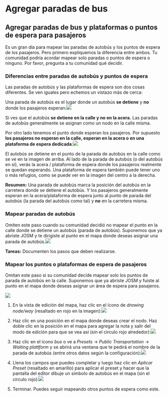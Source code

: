 # Agregar paradas de bus

## Agregar paradas de bus y plataformas o puntos de espera para pasajeros

Es un gran día para mapear las paradas de autobús y los puntos de espera de los pasajeros. Pero primero expliquemos la diferencia entre ambos. Tu comunidad podría acordar mapear solo paradas o puntos de espera o ninguno. Por favor, pregunta a tu comunidad qué decidir.

### Diferencias entre paradas de autobús y puntos de espera

Las paradas de autobús y las plataformas de espera son dos cosas diferentes. Se ven iguales pero echemos un vistazo más de cerca:

Una parada de autobús es el lugar donde un autobús **se detiene** y **no** donde los pasajeros esperan:![](https://upload.wikimedia.org/wikipedia/commons/thumb/e/ee/Pr%C5%AFmyslov%C3%A1_str3%2C_Prague_%C5%A0t%C4%9Brboholy.jpg/782px-Pr%C5%AFmyslov%C3%A1_str3%2C_Prague_%C5%A0t%C4%9Brboholy.jpg)

Si ves que el autobús **se detiene en la calle y no en la acera.** Las paradas de autobús generalmente se asignan como un nodo en la calle misma.

Por otro lado tenemos el punto donde esperan los pasajeros. Por supuesto **los pasajeros no esperan en la calle, esperan en la acera o en una plataforma de espera dedicada**:![](https://upload.wikimedia.org/wikipedia/commons/thumb/c/c0/Bayview_trstwy.jpg/800px-Bayview_trstwy.jpg)

El autobús se detiene en el punto de la parada de autobús en la calle como se ve en la imagen de arriba. Al lado de la parada de autobús (o del autobús en sí), verás la acera / plataforma de espera donde los pasajeros realmente se quedan esperando. Una plataforma de espera también puede tener uno o más refugios, como se puede ver en la imagen del centro a la derecha.

**Resumen:** Una parada de autobús marca la posición del autobús en la carretera donde se detiene el autobús. Y los pasajeros generalmente esperan en la acera/plataforma de espera junto al punto de parada del autobús (la parada del autobús como tal) y **no** en la carretera misma.

### Mapear paradas de autobús

Omiten este paso cuando su comunidad decidió no mapear el punto en la calle donde se detiene un autobús (parada de autobús). Suponemos que ya abriste JOSM y te dirigiste al punto en el mapa donde deseas asignar una parada de autobús.![](https://upload.wikimedia.org/wikipedia/commons/thumb/e/ee/Pr%C5%AFmyslov%C3%A1_str3%2C_Prague_%C5%A0t%C4%9Brboholy.jpg/313px-Pr%C5%AFmyslov%C3%A1_str3%2C_Prague_%C5%A0t%C4%9Brboholy.jpg)

**Tareas:** Documenten los pasos que deben realizarse.

### Mapear los puntos o plataformas de espera de pasajeros

Omitan este paso si su comunidad decide mapear solo los puntos de parada de autobús en la calle.
Suponemos que ya abriste JOSM y fuiste al punto en el mapa donde deseas asignar un área de espera para pasajeros.

![](https://upload.wikimedia.org/wikipedia/commons/thumb/c/c0/Bayview_trstwy.jpg/320px-Bayview_trstwy.jpg)

1. En la vista de edición del mapa, haz clic en el ícono de  _drawing node/way_ (resaltado en rojo en la imagen):![](josm-editor-addnote.png)

2. Haz clic en una posición en el mapa donde deseas crear el nodo. Haz doble clic en la posición en el mapa para agregar la nota y salir del modo de edición para que se vea así (sin el círculo rojo alrededor):![](josm-editor-nodeonmap.png)

3. Haz clic en el ícono _bus_ o ve a _Presets_ -> _Public Transportation_ -> _Waiting plattform_ y se abrirá una ventana que te pedirá el nombre de la parada de autobús (entre otros datos según la configuración):![](josm-busstation-addname.png)

4. Llena los campos que puedes completar y luego haz clic en _Aplicar Preset_ (resaltado en amarillo) para aplicar el preset y hacer que la pantalla del editor dibuje un símbolo de autobús en el mapa (sin el círculo rojo):![](josm-editor-bussymbolonmap.png)

5. Terminar. Puedes seguir mapeando otros puntos de espera como este.
